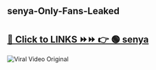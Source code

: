 
 ## senya-Only-Fans-Leaked

# <h2><a href="https://clipsfans.com/senya&ref=git">🔗 Click to LINKS ⏩⏩ 👉 🟢 senya </a></h2>

<a href="https://clipsfans.com/senya&ref=git" rel="nofollow" data-target="animated-image.originalLink"><img src="https://i.ibb.co.com/xMMVF88/686577567.gif" alt="Viral Video Original" style="max-width: 100%; display: inline-block;" data-target="animated-image.originalImage"></a>
